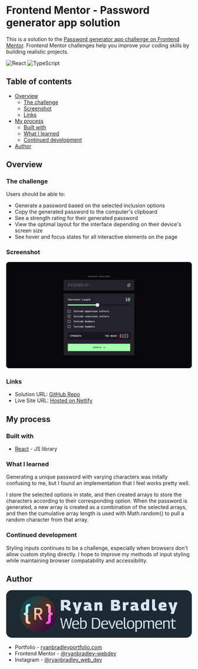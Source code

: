 # Frontend Mentor - Password generator app solution

This is a solution to the [Password generator app challenge on Frontend Mentor](https://www.frontendmentor.io/challenges/password-generator-app-Mr8CLycqjh). Frontend Mentor challenges help you improve your coding skills by building realistic projects. 

![React](https://img.shields.io/badge/react-%2320232a.svg?style=for-the-badge&logo=react&logoColor=%2361DAFB)
![TypeScript](https://img.shields.io/badge/typescript-%23007ACC.svg?style=for-the-badge&logo=typescript&logoColor=white)

## Table of contents

- [Overview](#overview)
  - [The challenge](#the-challenge)
  - [Screenshot](#screenshot)
  - [Links](#links)
- [My process](#my-process)
  - [Built with](#built-with)
  - [What I learned](#what-i-learned)
  - [Continued development](#continued-development)
- [Author](#author)

## Overview

### The challenge

Users should be able to:

- Generate a password based on the selected inclusion options
- Copy the generated password to the computer's clipboard
- See a strength rating for their generated password
- View the optimal layout for the interface depending on their device's screen size
- See hover and focus states for all interactive elements on the page

### Screenshot

![screenshot](./documentation/screenshot.png)

### Links

- Solution URL: [GitHub Repo](https://github.com/ryanbradley-webdev/password-generator)
- Live Site URL: [Hosted on Netlify](https://password-generator-rbwd.netlify.app/)

## My process

### Built with

- [React](https://reactjs.org/) - JS library

### What I learned

Generating a unique password with varying characters was initally confusing to me, but I found an implementation that I feel works pretty well.

I store the selected options in state, and then created arrays to store the characters according to their corresponding option. When the password is generated, a new array is created as a combination of the selected arrays, and then the cumulative array length is used with Math.random() to pull a random character from that array.

### Continued development

Styling inputs continues to be a challenge, especially when browsers don't allow custom styling directly. I hope to improve my methods of input styling while maintaining browser compatability and accessibility.

## Author

[![ryanbradleywebdev.com](./documentation/web-dev-logo.svg)](https://ryanbradleywebdev.com)

- Portfolio - [ryanbradleyportfolio.com](https://ryanbradleyportfolio.com)
- Frontend Mentor - [@ryanbradley-webdev](https://www.frontendmentor.io/profile/ryanbradley-webdev)
- Instagram - [@ryanbradley_web_dev](https://www.instagram.com/ryanbradley_web_dev/)